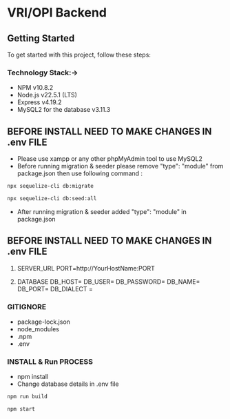 # VRI/OPI Backend

## Getting Started

To get started with this project, follow these steps:

### Technology Stack:->

- NPM v10.8.2
- Node.js v22.5.1 (LTS)
- Express v4.19.2
- MySQL2 for the database v3.11.3

## BEFORE INSTALL NEED TO MAKE CHANGES IN .env FILE 

- Please use xampp or any other phpMyAdmin tool to use MySQL2
- Before running migration & seeder please remove "type": "module" from package.json then use following command :
```bash
npx sequelize-cli db:migrate
```
```bash
npx sequelize-cli db:seed:all
```
- After running migration & seeder added "type": "module" in package.json

## BEFORE INSTALL NEED TO MAKE CHANGES IN .env FILE

1. SERVER_URL
   PORT=http://YourHostName:PORT

2. DATABASE
   DB_HOST=
   DB_USER=
   DB_PASSWORD=
   DB_NAME=
   DB_PORT=
   DB_DIALECT = 

### GITIGNORE

- package-lock.json
- node_modules
- .npm
- .env

### INSTALL & Run PROCESS

- npm install
- Change database details in .env file
```bash
npm run build
```
```bash
npm start
```
